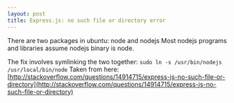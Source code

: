 ```yaml
---
layout: post
title: Express.js: no such file or directory error 
---
```


There are two packages in ubuntu: node and nodejs 
Most nodejs programs and libraries assume nodejs binary is node. 

The fix involves symlinking the two together: `sudo ln -s /usr/bin/nodejs /usr/local/bin/node`
Taken from here:
[http://stackoverflow.com/questions/14914715/express-js-no-such-file-or-directory](http://stackoverflow.com/questions/14914715/express-js-no-such-file-or-directory)
